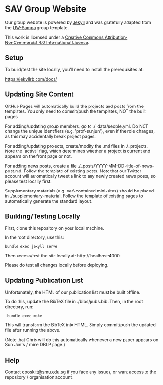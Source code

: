 SAV Group Website
=================

Our group website is powered by [Jekyll]() and was gratefully adapted from the [UW-Sampa](https://github.com/uwsampa/research-group-web) group template.

This work is licensed under a [Creative Commons Attribution-NonCommercial 4.0 International License][license].

[license]: https://creativecommons.org/licenses/by-nc/4.0/


Setup
-----

To build/test the site locally, you'll need to install the prerequisites at:

https://jekyllrb.com/docs/


Updating Site Content
---------------------

GitHub Pages will automatically build the projects and posts from the templates. You only need to commit/push the templates, NOT the built pages.

For adding/updating group members, go to ./_data/people.yml. Do NOT change the unique identifiers (e.g. 'prof-sunjun'), even if the role changes, as this may accidentally break project pages.

For adding/updating projects, create/modify the .md files in ./_projects. Note the 'active' flag, which determines whether a project is current and appears on the front page or not.

For adding news posts, create a file ./_posts/YYYY-MM-DD-title-of-news-post.md. Follow the template of existing posts. Note that our Twitter account will automatically tweet a link to any newly created news posts, so please test locally first.

Supplementary materials (e.g. self-contained mini-sites) should be placed in ./supplementary-material. Follow the template of existing pages to automatically generate the standard layout.

Building/Testing Locally
------------------------

First, clone this repository on your local machine.

In the root directory, use this:

    bundle exec jekyll serve

Then access/test the site locally at: http://localhost:4000

Please do test all changes locally before deploying.

Updating Publication List
-------------------------

Unfortunately, the HTML of our publication list must be built offline.

To do this, update the BibTeX file in ./bibs/pubs.bib. Then, in the root directory, run:

     bundle exec make

This will transform the BibTeX into HTML. Simply commit/push the updated file after running the above.

(Note that Chris will do this automatically whenever a new paper appears on Sun Jun's / mine DBLP page.)

Help
----

Contact cposkitt@smu.edu.sg if you face any issues, or want access to the repository / organisation account.